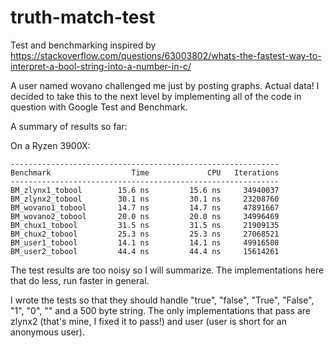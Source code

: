 # truth-match-test
Test and benchmarking inspired by https://stackoverflow.com/questions/63003802/whats-the-fastest-way-to-interpret-a-bool-string-into-a-number-in-c/

A user named wovano challenged me just by posting graphs. Actual data!
I decided to take this to the next level by implementing all of the code in question with Google Test and Benchmark.

A summary of results so far:

On a Ryzen 3900X:

    ------------------------------------------------------------
    Benchmark                  Time             CPU   Iterations
    ------------------------------------------------------------
    BM_zlynx1_tobool        15.6 ns         15.6 ns     34940037
    BM_zlynx2_tobool        30.1 ns         30.1 ns     23208760
    BM_wovano1_tobool       14.7 ns         14.7 ns     47891667
    BM_wovano2_tobool       20.0 ns         20.0 ns     34996469
    BM_chux1_tobool         31.5 ns         31.5 ns     21909135
    BM_chux2_tobool         25.3 ns         25.3 ns     27068521
    BM_user1_tobool         14.1 ns         14.1 ns     49916508
    BM_user2_tobool         44.4 ns         44.4 ns     15614261

The test results are too noisy so I will summarize. The implementations here that do less, run faster in general.

I wrote the tests so that they should handle "true", "false", "True", "False", "1", "0", "" and a 500 byte string.
The only implementations that pass are zlynx2 (that's mine, I fixed it to pass!) and user (user is short for an anonymous user).
